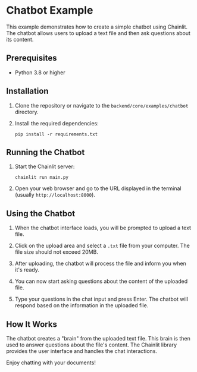 # Chatbot Example

This example demonstrates how to create a simple chatbot using Chainlit. The chatbot allows users to upload a text file and then ask questions about its content.

## Prerequisites

- Python 3.8 or higher

## Installation

1. Clone the repository or navigate to the `backend/core/examples/chatbot` directory.

2. Install the required dependencies:

   ```
   pip install -r requirements.txt
   ```

## Running the Chatbot

1. Start the Chainlit server:

   ```
   chainlit run main.py
   ```

2. Open your web browser and go to the URL displayed in the terminal (usually `http://localhost:8000`).

## Using the Chatbot

1. When the chatbot interface loads, you will be prompted to upload a text file.

2. Click on the upload area and select a `.txt` file from your computer. The file size should not exceed 20MB.

3. After uploading, the chatbot will process the file and inform you when it's ready.

4. You can now start asking questions about the content of the uploaded file.

5. Type your questions in the chat input and press Enter. The chatbot will respond based on the information in the uploaded file.

## How It Works

The chatbot creates a "brain" from the uploaded text file. This brain is then used to answer questions about the file's content. The Chainlit library provides the user interface and handles the chat interactions.

Enjoy chatting with your documents!
